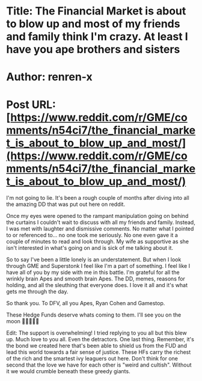 # Title: The Financial Market is about to blow up and most of my friends and family think I'm crazy. At least I have you ape brothers and sisters
# Author: renren-x
# Post URL: [https://www.reddit.com/r/GME/comments/n54ci7/the_financial_market_is_about_to_blow_up_and_most/](https://www.reddit.com/r/GME/comments/n54ci7/the_financial_market_is_about_to_blow_up_and_most/)


I'm not going to lie. It's been a rough couple of months after diving into all the amazing DD that was put out here on reddit. 

Once my eyes were opened to the rampant manipulation going on behind the curtains I couldn't wait to discuss with all my friends and family. Instead, I was met with laughter and dismissive comments. No matter what I pointed to or referenced to... no one took me seriously. No one even gave it a couple of minutes to read and look through. My wife as supportive as she isn't interested in what's going on and is sick of me talking about it. 

So to say I've been a little lonely is an understatement. But when I look through GME and Superstonk I feel like I'm a part of something. I feel like I have all of you by my side with me in this battle. I'm grateful for all the wrinkly brain Apes and smooth brain Apes. The DD, memes, reasons for holding, and all the sleuthing that everyone does. I love it all and it's what gets me through the day. 

So thank you. To DFV, all you Apes, Ryan Cohen and Gamestop. 

These Hedge Funds deserve whats coming to them.
I'll see you on the moon 🚀🚀🚀💎🙌

Edit: The support is overwhelming! I tried replying to you all but this blew up. Much love to you all. Even the detractors.
One last thing. Remember, it's the bond we created here that's been able to shield us from the FUD and lead this world towards a fair sense of justice. These HFs carry the richest of the rich and the smartest ivy leaguers out here. Don't think for one second that the love we have for each other is "weird and cultish". Without it we would crumble beneath these greedy giants.